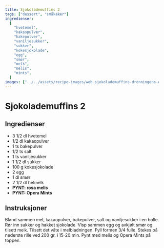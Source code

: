 ```yaml
---
title: Sjokolademuffins 2
tags: ["dessert", "småkaker"]
ingredienser:
  [
    "hvetemel",
    "kakaopulver",
    "bakepulver",
    "vaniljesukker",
    "sukker",
    "kokesjokolade",
    "egg",
    "smør",
    "melk",
    "melis",
    "mints",
  ]
images: ["../../assets/recipe-images/web_sjokolademuffins-dronningens-drøm.jpg"]
---
```


# Sjokolademuffins 2

## Ingredienser

- 3 1/2 dl hvetemel
- 1/2 dl kakaopulver
- 1 ts bakepulver
- 1/2 ts salt
- 1 ts vaniljesukker
- 1 1/2 dl sukker
- 100 g kokesjokolade
- 2 egg
- 1 dl smør
- 2 1/2 dl helmelk
- **PYNT: rosa melis**
- **PYNT: Opera Mints**

## Instruksjoner

Bland sammen mel, kakaopulver, bakepulver, salt og vaniljesukker i en bolle. Rør inn sukker og hakket sjokolade. Visp sammen egg og avkjølt smør og tilsett melk. Tilsett det våte i melbladningen. Fyll formen 3/4 fulle. Stekes på nederste rille ved 200 gr. i 15-20 min. Pynt med melis og Opera Mints på toppen.
